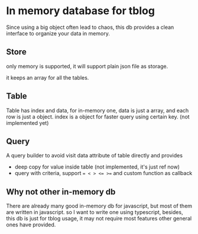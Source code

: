 # In memory database for tblog

Since using a big object often lead to chaos, this db provides a clean 
interface to organize your data in memory.

## Store

only memory is supported, it will support plain json file as storage. 

it keeps an array for all the tables.

## Table

Table has index and data, for in-memory one, data is just a array, and each row is 
just a object. index is a object for faster query using certain key. (not implemented yet)

## Query

A query builder to avoid visit data attribute of table directly and provides

- deep copy for value inside table (not implemented, it's just ref now)
- query with criteria, support `= < > <= >=` and custom function as callback

## Why not other in-memory db

There are already many good in-memory db for javascript, but most of them are written in javascript.
so I want to write one using typescript, besides, this db is just for tblog usage, it may not require
most features other general ones have provided.


